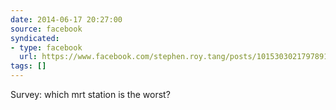 ```yaml
---
date: 2014-06-17 20:27:00
source: facebook
syndicated:
- type: facebook
  url: https://www.facebook.com/stephen.roy.tang/posts/10153030217978912
tags: []
---
```


Survey: which mrt station is the worst?